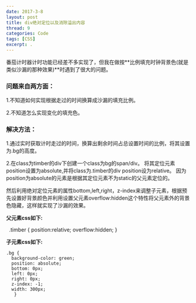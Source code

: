 ```yaml
---
date: 2017-3-8
layout: post
title: div绝对定位以及消除溢出内容
thread: 9
categories: Code
tags: [CSS]
excerpt: .
---
```


番茄计时器计时功能已经差不多实现了，但我在做按**比例填充时钟背景色(就是类似沙漏的那种效果)**时遇到了很大的问题。   
### 问题来自两方面：
1.不知道如何实现根据走过的时间换算成沙漏的填充比例。

2.不知道怎么实现变化的填充色。
### 解决方法：
1.通过实时获取计时走过的时间，换算出剩余时间占总设置时间的比例，将其设置为.bg的高度。

2.在class为timber的div下创建一个class为bg的span/div。
将其定位元素position设置为absolute,并将class为.timber的div position设为relative。
因为position为absolute的元素是根据其定位元素不为static的父元素定位的。

然后利用绝对定位元素的属性bottom,left,right，z-index来调整子元素，根据预先设置好背景颜色并利用设置父元素overflow:hidden这个特性将父元素外的背景色隐藏，这样就实现了沙漏的效果。

**父元素css如下:**


     .timber {
        position:relative;
        overflow:hidden;
      }
      
      
**子元素css如下:**

    .bg {
	  background-color: green;
	  position: absolute;
	  bottom: 0px;
	  left: 0px;
	  right: 0px;
	  z-index: -1;
	  width: 300px;
       }
